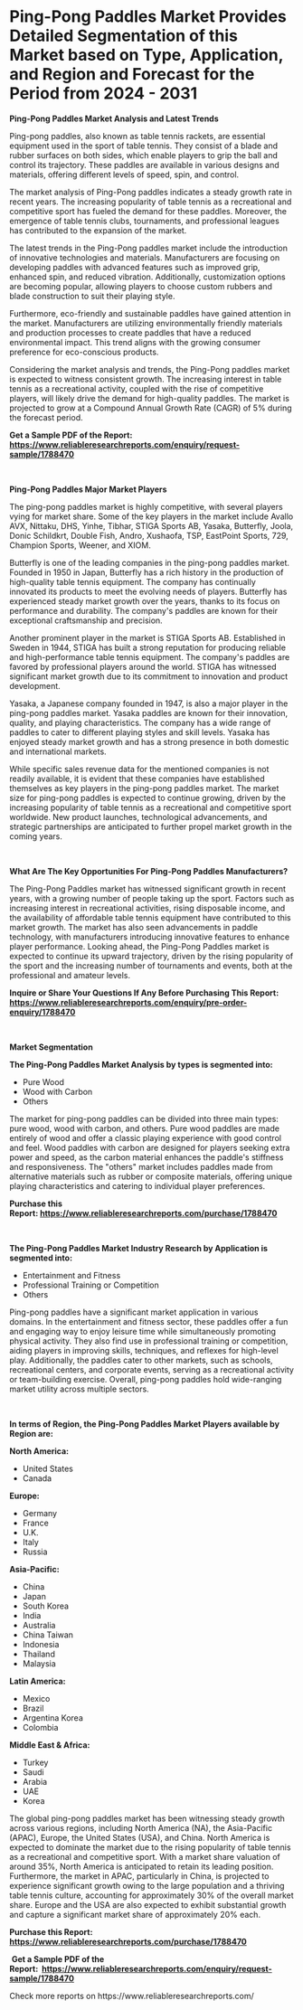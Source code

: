 <p><h1>Ping-Pong Paddles Market Provides Detailed Segmentation of this Market based on Type, Application, and Region and Forecast for the Period from 2024 - 2031</h1></p><p><strong>Ping-Pong Paddles Market Analysis and Latest Trends</strong></p>
<p><p>Ping-pong paddles, also known as table tennis rackets, are essential equipment used in the sport of table tennis. They consist of a blade and rubber surfaces on both sides, which enable players to grip the ball and control its trajectory. These paddles are available in various designs and materials, offering different levels of speed, spin, and control.</p><p>The market analysis of Ping-Pong paddles indicates a steady growth rate in recent years. The increasing popularity of table tennis as a recreational and competitive sport has fueled the demand for these paddles. Moreover, the emergence of table tennis clubs, tournaments, and professional leagues has contributed to the expansion of the market.</p><p>The latest trends in the Ping-Pong paddles market include the introduction of innovative technologies and materials. Manufacturers are focusing on developing paddles with advanced features such as improved grip, enhanced spin, and reduced vibration. Additionally, customization options are becoming popular, allowing players to choose custom rubbers and blade construction to suit their playing style.</p><p>Furthermore, eco-friendly and sustainable paddles have gained attention in the market. Manufacturers are utilizing environmentally friendly materials and production processes to create paddles that have a reduced environmental impact. This trend aligns with the growing consumer preference for eco-conscious products.</p><p>Considering the market analysis and trends, the Ping-Pong paddles market is expected to witness consistent growth. The increasing interest in table tennis as a recreational activity, coupled with the rise of competitive players, will likely drive the demand for high-quality paddles. The market is projected to grow at a Compound Annual Growth Rate (CAGR) of 5% during the forecast period.</p></p>
<p><strong>Get a Sample PDF of the Report:&nbsp; <a href="https://www.reliableresearchreports.com/enquiry/request-sample/1788470">https://www.reliableresearchreports.com/enquiry/request-sample/1788470</a></strong></p>
<p>&nbsp;</p>
<p><strong>Ping-Pong Paddles Major Market Players</strong></p>
<p><p>The ping-pong paddles market is highly competitive, with several players vying for market share. Some of the key players in the market include Avallo AVX, Nittaku, DHS, Yinhe, Tibhar, STIGA Sports AB, Yasaka, Butterfly, Joola, Donic Schildkrt, Double Fish, Andro, Xushaofa, TSP, EastPoint Sports, 729, Champion Sports, Weener, and XIOM.</p><p>Butterfly is one of the leading companies in the ping-pong paddles market. Founded in 1950 in Japan, Butterfly has a rich history in the production of high-quality table tennis equipment. The company has continually innovated its products to meet the evolving needs of players. Butterfly has experienced steady market growth over the years, thanks to its focus on performance and durability. The company's paddles are known for their exceptional craftsmanship and precision.</p><p>Another prominent player in the market is STIGA Sports AB. Established in Sweden in 1944, STIGA has built a strong reputation for producing reliable and high-performance table tennis equipment. The company's paddles are favored by professional players around the world. STIGA has witnessed significant market growth due to its commitment to innovation and product development.</p><p>Yasaka, a Japanese company founded in 1947, is also a major player in the ping-pong paddles market. Yasaka paddles are known for their innovation, quality, and playing characteristics. The company has a wide range of paddles to cater to different playing styles and skill levels. Yasaka has enjoyed steady market growth and has a strong presence in both domestic and international markets.</p><p>While specific sales revenue data for the mentioned companies is not readily available, it is evident that these companies have established themselves as key players in the ping-pong paddles market. The market size for ping-pong paddles is expected to continue growing, driven by the increasing popularity of table tennis as a recreational and competitive sport worldwide. New product launches, technological advancements, and strategic partnerships are anticipated to further propel market growth in the coming years.</p></p>
<p>&nbsp;</p>
<p><strong>What Are The Key Opportunities For Ping-Pong Paddles Manufacturers?</strong></p>
<p><p>The Ping-Pong Paddles market has witnessed significant growth in recent years, with a growing number of people taking up the sport. Factors such as increasing interest in recreational activities, rising disposable income, and the availability of affordable table tennis equipment have contributed to this market growth. The market has also seen advancements in paddle technology, with manufacturers introducing innovative features to enhance player performance. Looking ahead, the Ping-Pong Paddles market is expected to continue its upward trajectory, driven by the rising popularity of the sport and the increasing number of tournaments and events, both at the professional and amateur levels.</p></p>
<p><strong>Inquire or Share Your Questions If Any Before Purchasing This Report: <a href="https://www.reliableresearchreports.com/enquiry/pre-order-enquiry/1788470">https://www.reliableresearchreports.com/enquiry/pre-order-enquiry/1788470</a></strong></p>
<p>&nbsp;</p>
<p><strong>Market Segmentation</strong></p>
<p><strong>The Ping-Pong Paddles Market Analysis by types is segmented into:</strong></p>
<p><ul><li>Pure Wood</li><li>Wood with Carbon</li><li>Others</li></ul></p>
<p><p>The market for ping-pong paddles can be divided into three main types: pure wood, wood with carbon, and others. Pure wood paddles are made entirely of wood and offer a classic playing experience with good control and feel. Wood paddles with carbon are designed for players seeking extra power and speed, as the carbon material enhances the paddle's stiffness and responsiveness. The "others" market includes paddles made from alternative materials such as rubber or composite materials, offering unique playing characteristics and catering to individual player preferences.</p></p>
<p><strong>Purchase this Report:&nbsp;<a href="https://www.reliableresearchreports.com/purchase/1788470">https://www.reliableresearchreports.com/purchase/1788470</a></strong></p>
<p>&nbsp;</p>
<p><strong>The Ping-Pong Paddles Market Industry Research by Application is segmented into:</strong></p>
<p><ul><li>Entertainment and Fitness</li><li>Professional Training or Competition</li><li>Others</li></ul></p>
<p><p>Ping-pong paddles have a significant market application in various domains. In the entertainment and fitness sector, these paddles offer a fun and engaging way to enjoy leisure time while simultaneously promoting physical activity. They also find use in professional training or competition, aiding players in improving skills, techniques, and reflexes for high-level play. Additionally, the paddles cater to other markets, such as schools, recreational centers, and corporate events, serving as a recreational activity or team-building exercise. Overall, ping-pong paddles hold wide-ranging market utility across multiple sectors.</p></p>
<p>&nbsp;</p>
<p><strong>In terms of Region, the Ping-Pong Paddles Market Players available by Region are:</strong></p>
<p>
    <p> <strong> North America: </strong>
        <ul>
            <li>United States</li>
            <li>Canada</li>
        </ul>
        </p> 
    <p> <strong> Europe: </strong>
        <ul>
            <li>Germany</li>
            <li>France</li>
            <li>U.K.</li>
            <li>Italy</li>
            <li>Russia</li>
        </ul>
        </p> 
    <p> <strong> Asia-Pacific: </strong>
        <ul>
            <li>China</li>
            <li>Japan</li>
            <li>South Korea</li>
            <li>India</li>
            <li>Australia</li>
            <li>China Taiwan</li>
            <li>Indonesia</li>
            <li>Thailand</li>
            <li>Malaysia</li>
        </ul>
        </p> 
    <p> <strong> Latin America: </strong>
        <ul>
            <li>Mexico</li>
            <li>Brazil</li>
            <li>Argentina Korea</li>
            <li>Colombia</li>
        </ul>
        </p> 
    <p> <strong> Middle East & Africa: </strong>
        <ul>
            <li>Turkey</li>
            <li>Saudi</li>
            <li>Arabia</li>
            <li>UAE</li>
            <li>Korea</li>
        </ul>
    </p>
    </p>
<p><p>The global ping-pong paddles market has been witnessing steady growth across various regions, including North America (NA), the Asia-Pacific (APAC), Europe, the United States (USA), and China. North America is expected to dominate the market due to the rising popularity of table tennis as a recreational and competitive sport. With a market share valuation of around 35%, North America is anticipated to retain its leading position. Furthermore, the market in APAC, particularly in China, is projected to experience significant growth owing to the large population and a thriving table tennis culture, accounting for approximately 30% of the overall market share. Europe and the USA are also expected to exhibit substantial growth and capture a significant market share of approximately 20% each.</p></p>
<p><strong>Purchase this Report: <a href="https://www.reliableresearchreports.com/purchase/1788470">https://www.reliableresearchreports.com/purchase/1788470</a></strong></p>
<p>&nbsp;<strong>Get a Sample PDF of the Report:&nbsp;&nbsp;<a href="https://www.reliableresearchreports.com/enquiry/request-sample/1788470">https://www.reliableresearchreports.com/enquiry/request-sample/1788470</a></strong></p>
<p><strong></strong></p>
<p>Check more reports on https://www.reliableresearchreports.com/</p>